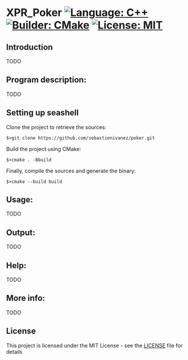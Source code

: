 # XPR_Poker [![Language: C++](https://img.shields.io/badge/Language-C++-brightgreen.svg)](https://en.wikipedia.org/wiki/C%2B%2B) [![Builder: CMake](https://img.shields.io/badge/Builder-CMake-brightgreen.svg)](https://cmake.org/) [![License: MIT](https://img.shields.io/badge/License-MIT-brightgreen.svg)](https://opensource.org/licenses/MIT)   

## Introduction
TODO

## Program description:
TODO

## Setting up seashell
Clone the project to retrieve the sources:
```
$>git clone https://github.com/sebastienivanez/poker.git
```

Build the project using CMake:
```
$>cmake . -Bbuild
```

Finally, compile the sources and generate the binary:
```
$>cmake --build build
```

## Usage:
TODO

## Output:
TODO

## Help:
TODO

## More info:
TODO

## License
This project is licensed under the MIT License - see the [LICENSE](LICENSE) file for details
